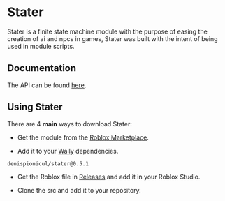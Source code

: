 # Stater
Stater is a finite state machine module with the purpose of easing the creation of ai and npcs in games,
Stater was built with the intent of being used in module scripts.

## Documentation
The API can be found [here](https://denispionicul.github.io/Stater/api/Stater).

## Using Stater
There are 4 **main** ways to download Stater:

* Get the module from the [Roblox Marketplace](https://create.roblox.com/marketplace/asset/14364495131).

* Add it to your [Wally](https://wally.run/) dependencies.
```
denispionicul/stater@0.5.1
```
* Get the Roblox file in [Releases](https://github.com/denispionicul/Stater/releases) and add it in your Roblox Studio.

* Clone the src and add it to your repository.
